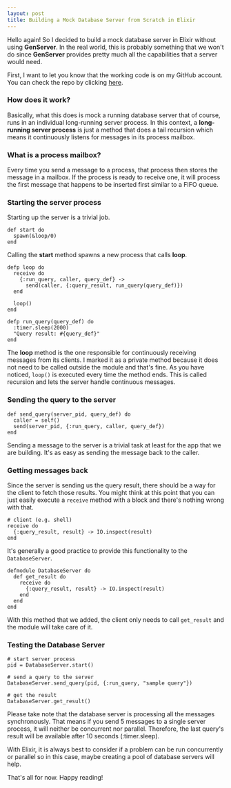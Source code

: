 ```yaml
---
layout: post
title: Building a Mock Database Server from Scratch in Elixir
---
```


Hello again! So I decided to build a mock database server in Elixir without
using **GenServer**. In the real world, this is probably something that we
won't do since **GenServer** provides pretty much all the capabilities that
a server would need.

<!--break-->

First, I want to let you know that the working code is on my GitHub account. You
can check the repo by clicking [here](https://github.com/mrkjlchvz/mock_database_server).

### How does it work?

Basically, what this does is mock a running database server that of course, runs
in an individual long-running server process. In this context, a **long-running
server process** is just a method that does a tail recursion which means it
continuously listens for messages in its process mailbox.

### What is a process mailbox?

Every time you send a message to a process, that process then stores the
message in a mailbox. If the process is ready to receive one, it will process
the first message that happens to be inserted first similar to a FIFO queue.

### Starting the server process

Starting up the server is a trivial job.

```
def start do
  spawn(&loop/0)
end
```

Calling the **start** method spawns a new process that calls **loop**.

```
defp loop do
  receive do
    {:run_query, caller, query_def} ->
      send(caller, {:query_result, run_query(query_def)})
  end

  loop()
end

defp run_query(query_def) do
  :timer.sleep(2000)
  "Query result: #{query_def}"
end
```

The **loop** method is the one responsible for continuously receiving
messages from its clients. I marked it as a private method because it does not
need to be called outside the module and that's fine. As you have noticed, `loop()` is
executed every time the method ends. This is called recursion and lets
the server handle continuous messages.

### Sending the query to the server

```
def send_query(server_pid, query_def) do
  caller = self()
  send(server_pid, {:run_query, caller, query_def})
end
```

Sending a message to the server is a trivial task at least for the app that we
are building. It's as easy as sending the message back to the caller.

### Getting messages back

Since the server is sending us the query result, there should be a way for the
client to fetch those results. You might think at this point that you can just
easily execute a `receive` method with a block and there's nothing wrong with
that.

```
# client (e.g. shell)
receive do
  {:query_result, result} -> IO.inspect(result)
end
```

It's generally a good practice to provide this functionality to the
`DatabaseServer`.

```
defmodule DatabaseServer do
  def get_result do
    receive do
      {:query_result, result} -> IO.inspect(result)
    end
  end
end
```

With this method that we added, the client only needs to call `get_result` and
the module will take care of it.

### Testing the Database Server

```
# start server process
pid = DatabaseServer.start()

# send a query to the server
DatabaseServer.send_query(pid, {:run_query, "sample query"})

# get the result
DatabaseServer.get_result()
```

Please take note that the database server is processing all the messages
synchronously. That means if you send 5 messages to a single server
process, it will neither be concurrent nor parallel. Therefore, the last
query's result will be available after 10 seconds (:timer.sleep).

With Elixir, it is always best to consider if a problem can be run
concurrently or parallel so in this case, maybe creating a pool of
database servers will help.

That's all for now. Happy reading!

